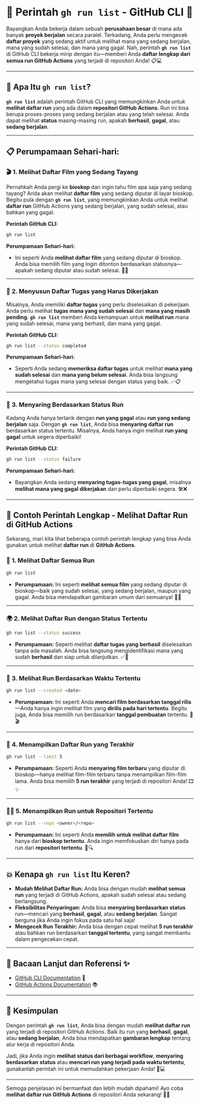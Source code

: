 # 📜 **Perintah `gh run list` - GitHub CLI** 🚀

Bayangkan Anda bekerja dalam sebuah **perusahaan besar** di mana ada banyak **proyek berjalan** secara paralel. Terkadang, Anda perlu mengecek **daftar proyek** yang sedang aktif untuk melihat mana yang sedang berjalan, mana yang sudah selesai, dan mana yang gagal. Nah, perintah **`gh run list`** di GitHub CLI bekerja mirip dengan itu—memberi Anda **daftar lengkap dari semua run GitHub Actions** yang terjadi di repositori Anda! 📋💻

---

## 🌟 **Apa Itu `gh run list`?**

**`gh run list`** adalah perintah GitHub CLI yang memungkinkan Anda untuk **melihat daftar run** yang ada dalam **repositori GitHub Actions**. Run ini bisa berupa proses-proses yang sedang berjalan atau yang telah selesai. Anda dapat melihat **status** masing-masing run, apakah **berhasil**, **gagal**, atau **sedang berjalan**.

---

## 📋 **Perumpamaan Sehari-hari:**

### 🎬 **1. Melihat Daftar Film yang Sedang Tayang**

Pernahkah Anda pergi ke **bioskop** dan ingin tahu film apa saja yang sedang tayang? Anda akan melihat **daftar film** yang sedang diputar di layar bioskop. Begitu pula dengan **`gh run list`**, yang memungkinkan Anda untuk melihat **daftar run** GitHub Actions yang sedang berjalan, yang sudah selesai, atau bahkan yang gagal.

**Perintah GitHub CLI:**
```bash
gh run list
```

**Perumpamaan Sehari-hari:**
- Ini seperti Anda **melihat daftar film** yang sedang diputar di bioskop. Anda bisa memilih film yang ingin ditonton berdasarkan statusnya—apakah sedang diputar atau sudah selesai. 🎥🍿

---

### 📝 **2. Menyusun Daftar Tugas yang Harus Dikerjakan**

Misalnya, Anda memiliki **daftar tugas** yang perlu diselesaikan di pekerjaan. Anda perlu melihat **tugas mana yang sudah selesai** dan **mana yang masih pending**. **`gh run list`** memberi Anda kemampuan untuk **melihat run** mana yang sudah selesai, mana yang berhasil, dan mana yang gagal.

**Perintah GitHub CLI:**
```bash
gh run list --status completed
```

**Perumpamaan Sehari-hari:**
- Seperti Anda sedang **memeriksa daftar tugas** untuk melihat **mana yang sudah selesai** dan **mana yang belum selesai**. Anda bisa langsung mengetahui tugas mana yang selesai dengan status yang baik. ✅📋

---

### 🏁 **3. Menyaring Berdasarkan Status Run**

Kadang Anda hanya tertarik dengan **run yang gagal** atau **run yang sedang berjalan** saja. Dengan **`gh run list`**, Anda bisa **menyaring daftar run** berdasarkan status tertentu. Misalnya, Anda hanya ingin melihat **run yang gagal** untuk segera diperbaiki!

**Perintah GitHub CLI:**
```bash
gh run list --status failure
```

**Perumpamaan Sehari-hari:**
- Bayangkan Anda sedang **menyaring tugas-tugas yang gagal**, misalnya **melihat mana yang gagal dikerjakan** dan perlu diperbaiki segera. 🛠️❌

---

## 🚀 **Contoh Perintah Lengkap - Melihat Daftar Run di GitHub Actions**

Sekarang, mari kita lihat beberapa contoh perintah lengkap yang bisa Anda gunakan untuk melihat **daftar run** di **GitHub Actions**.

### 🎯 **1. Melihat Daftar Semua Run**
```bash
gh run list
```
- **Perumpamaan:** Ini seperti **melihat semua film** yang sedang diputar di bioskop—baik yang sudah selesai, yang sedang berjalan, maupun yang gagal. Anda bisa mendapatkan gambaran umum dari semuanya! 🎥✨

---

### 🌍 **2. Melihat Daftar Run dengan Status Tertentu**
```bash
gh run list --status success
```
- **Perumpamaan:** Seperti melihat **daftar tugas yang berhasil** diselesaikan tanpa ada masalah. Anda bisa langsung mengidentifikasi mana yang sudah **berhasil** dan siap untuk dilanjutkan. ✅🏅

---

### 🏃 **3. Melihat Run Berdasarkan Waktu Tertentu**
```bash
gh run list --created <date>
```
- **Perumpamaan:** Ini seperti Anda **mencari film berdasarkan tanggal rilis**—Anda hanya ingin melihat film yang **dirilis pada hari tertentu**. Begitu juga, Anda bisa memilih run berdasarkan **tanggal pembuatan** tertentu. 📅🎬

---

### 📍 **4. Menampilkan Daftar Run yang Terakhir**
```bash
gh run list --limit 5
```
- **Perumpamaan:** Seperti Anda **menyaring film terbaru** yang diputar di bioskop—hanya melihat film-film terbaru tanpa menampilkan film-film lama. Anda bisa memilih **5 run terakhir** yang terjadi di repositori Anda! 🎞️✨

---

### 🧑‍💻 **5. Menampilkan Run untuk Repositori Tertentu**
```bash
gh run list --repo <owner>/<repo>
```
- **Perumpamaan:** Ini seperti Anda **memilih untuk melihat daftar film** hanya dari **bioskop tertentu**. Anda ingin memfokuskan diri hanya pada run dari **repositori tertentu**. 🎥🔍

---

## 💥 **Kenapa `gh run list` Itu Keren?**

- **Mudah Melihat Daftar Run:** Anda bisa dengan mudah **melihat semua run** yang terjadi di GitHub Actions, apakah sudah selesai atau sedang berlangsung.
- **Fleksibilitas Penyaringan:** Anda bisa **menyaring berdasarkan status** run—mencari yang **berhasil**, **gagal**, atau **sedang berjalan**. Sangat berguna jika Anda ingin fokus pada satu hal saja!
- **Mengecek Run Terakhir:** Anda bisa dengan cepat melihat **5 run terakhir** atau bahkan run berdasarkan **tanggal tertentu**, yang sangat membantu dalam pengecekan cepat.

---

## 🏅 **Bacaan Lanjut dan Referensi** ✨

- [GitHub CLI Documentation](https://cli.github.com/manual/gh_run_list) 📘
- [GitHub Actions Documentation](https://docs.github.com/en/actions) 📚

---

## 🎉 **Kesimpulan**

Dengan perintah **`gh run list`**, Anda bisa dengan mudah **melihat daftar run** yang terjadi di repositori GitHub Actions. Baik itu run yang **berhasil**, **gagal**, atau **sedang berjalan**, Anda bisa mendapatkan **gambaran lengkap** tentang alur kerja di repositori Anda.

Jadi, jika Anda ingin **melihat status dari berbagai workflow**, **menyaring berdasarkan status** atau **mencari run yang terjadi pada waktu tertentu**, gunakanlah perintah ini untuk memudahkan pekerjaan Anda! 🎯💻

---

Semoga penjelasan ini bermanfaat dan lebih mudah dipahami! Ayo coba **melihat daftar run GitHub Actions** di repositori Anda sekarang! 📜🚀